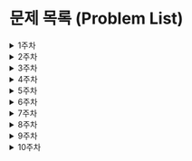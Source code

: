 # 문제 목록 (Problem List)
<details>
  <summary>1주차</summary>

## 12월 26일
- [2108번 (통계학) - silver3](https://www.acmicpc.net/problem/2108) - **백준 (Baekjoon)**
- [바탕화면 정리 - level1](https://school.programmers.co.kr/learn/courses/30/lessons/161990) - **프로그래머스 (Programmers)**
## 12월 27일
- [1181번 (단어정렬) - silver5](https://www.acmicpc.net/problem/1181) - **백준 (Baekjoon)**
- [개인정보 수집 유효기간 - level1](https://school.programmers.co.kr/learn/courses/30/lessons/150370) - **프로그래머스 (Programmers)**
</details>

<details>
  <summary>2주차</summary>

## 12월 30일
- [2563번 (색종이) - silver5](https://www.acmicpc.net/problem/2563) - **백준 (Baekjoon)**
- [가장 가까운 글자 - level1](https://school.programmers.co.kr/learn/courses/30/lessons/142086) - **프로그래머스 (Programmers)**
## 12월 31일
- [28278번 (스택 2) - silver4](https://www.acmicpc.net/problem/28278) - **백준 (Baekjoon)**
- [같은 숫자는 싫어 - level1](https://school.programmers.co.kr/learn/courses/30/lessons/12906) - **프로그래머스 (Programmers)**
## 01월 01일
- [9012번 (괄호) - silver4](https://www.acmicpc.net/problem/9012) - **백준 (Baekjoon)**
- [올바른 괄호 - level2](https://school.programmers.co.kr/learn/courses/30/lessons/12909) - **프로그래머스 (Programmers)**
## 01월 02일
- [10773번 (제로) - silver4](https://www.acmicpc.net/problem/10773) - **백준 (Baekjoon)**
- [기능개발 - level2](https://school.programmers.co.kr/learn/courses/30/lessons/42586) - **프로그래머스 (Programmers)**
## 01월 03일
- [10799번 (쇠막대기) - silver2](https://www.acmicpc.net/problem/10799) - **백준 (Baekjoon)**
- [다리를 지나는 트럭 - level2](https://school.programmers.co.kr/learn/courses/30/lessons/42583) - **프로그래머스 (Programmers)**
</details>

<details>
  <summary>3주차</summary>

## 01월 06일
- [2941번 (크로아티아 알파벳) - silver5](https://www.acmicpc.net/problem/2941) - **백준 (Baekjoon)**
- [추억 점수 - level1](https://school.programmers.co.kr/learn/courses/30/lessons/176963) - **프로그래머스 (Programmers)**
## 01월 07일
- [1018번 (체스판 다시 칠하기) - silver4](https://www.acmicpc.net/problem/1018) - **백준 (Baekjoon)**
- [[PCCP 기출문제]1번/붕대 감기 - level1](https://school.programmers.co.kr/learn/courses/30/lessons/250137) - **프로그래머스 (Programmers)**
## 01월 08일
- [10816번 (숫자 카드2) - silver4](https://www.acmicpc.net/problem/10816) - **백준 (Baekjoon)**
- [덧칠하기 - level1](https://school.programmers.co.kr/learn/courses/30/lessons/161989) - **프로그래머스 (Programmers)**
## 01월 09일
- [11478번 (서로 다른 부분 문자열의 개수) - silver3](https://www.acmicpc.net/problem/11478) - **백준 (Baekjoon)**
- [광물 캐기 - level2](https://school.programmers.co.kr/learn/courses/30/lessons/172927) - **프로그래머스 (Programmers)**
## 01월 10일
- [9935번 (문자열 폭발) - gold4](https://www.acmicpc.net/problem/9935) - **백준 (Baekjoon)**
- [리코쳇 로봇 level2](https://school.programmers.co.kr/learn/courses/30/lessons/169199) - **프로그래머스 (Programmers)**
</details>

<details>
  <summary>4주차</summary>
  
## 01월 13일
- [24479번 알고리즘 수업 - 깊이 우선 탐색 1 - silver2](https://www.acmicpc.net/problem/24479) - **백준 (Baekjoon)**
- [타겟 넘버 - level2](https://school.programmers.co.kr/learn/courses/30/lessons/43165) - **프로그래머스 (Programmers)**
## 01월 14일
- [1260번 (DFS와 BFS) - silver2](https://www.acmicpc.net/problem/1260) - **백준 (Baekjoon)**
- [게임 맵 최단거리 - level2](https://school.programmers.co.kr/learn/courses/30/lessons/1844) - **프로그래머스 (Programmers)**
## 01월 15일
- [2606번 (바이러스) - silver3](https://www.acmicpc.net/problem/2606) - **백준 (Baekjoon)**
- [단어 변환 - level3](https://school.programmers.co.kr/learn/courses/30/lessons/43163) - **프로그래머스 (Programmers)**
## 01월 16일
- [1012번 유기농 배추 - silver2](https://www.acmicpc.net/problem/1012) - **백준 (Baekjoon)**
- [여행경로 - level3](https://school.programmers.co.kr/learn/courses/30/lessons/43164) - **프로그래머스 (Programmers)**
## 01월 17일
- [2667번 단지번호붙이기 - silver1](https://www.acmicpc.net/problem/2667) - **백준 (Baekjoon)**
- [네트워크 - level3](https://school.programmers.co.kr/learn/courses/30/lessons/43162) - **프로그래머스 (Programmers)**
</details>

<details>
  <summary>5주차</summary>

## 01월 20일
- [포켓몬 - level1](https://school.programmers.co.kr/learn/courses/30/lessons/1845) - **프로그래머스 (Programmers)**
## 01월 21일
- [완주하지 못한 선수 - level1](https://school.programmers.co.kr/learn/courses/30/lessons/42576) - **프로그래머스 (Programmers)**
## 01월 22일
- [k번째수 - level1](https://school.programmers.co.kr/learn/courses/30/lessons/42748) - **프로그래머스 (Programmers)**
## 01월 23일
- [가장 큰 수 - level2](https://school.programmers.co.kr/learn/courses/30/lessons/42746) - **프로그래머스 (Programmers)**
## 01월 24일
- [모음 사전 - level2](https://school.programmers.co.kr/learn/courses/30/lessons/84512) - **프로그래머스 (Programmers)**
</details>

<details>
  <summary>6주차</summary>

## 01월 27일
- [1436번 (영화감독 숌) - silver5](https://www.acmicpc.net/problem/1436) - **백준 (Baekjoon)**
## 01월 28일
- [2839번 (설탕 배달) - silver4](https://www.acmicpc.net/problem/2839) - **백준 (Baekjoon)**
## 01월 29일
- [피로도 - level2](https://school.programmers.co.kr/learn/courses/30/lessons/87946) - **프로그래머스 (Programmers)**
## 01월 30일
- [네트워크 - level3](https://school.programmers.co.kr/learn/courses/30/lessons/43162) - **프로그래머스 (Programmers)**
## 01월 31일
- [소수 찾기 - level2](https://school.programmers.co.kr/learn/courses/30/lessons/42839) - **프로그래머스 (Programmers)**
</details>

<details>
  <summary>7주차</summary>

## 02월 03일
- [10815번 (숫자 카드) - silver5](https://www.acmicpc.net/problem/10815) - **백준 (Baekjoon)**
## 02월 04일
- [큰 수 만들기 - level2](https://school.programmers.co.kr/learn/courses/30/lessons/42883) - **프로그래머스 (Programmers)**
## 02월 05일
- [14425번 (문자열 집합) - silver4](https://www.acmicpc.net/problem/14425) - **백준 (Baekjoon)**
## 02월 06일
- [1620번 (나는야 포켓몬 마스터 이다솜) - silver4](https://www.acmicpc.net/problem/1620) - **백준 (Baekjoon)**
## 02월 07일
- [주식가격 - level2](https://school.programmers.co.kr/learn/courses/30/lessons/42584) - **프로그래머스 (Programmers)**

</details>

<details>
  <summary>8주차</summary>

## 02월 10일
- [동영상 재생기 - level1](https://school.programmers.co.kr/learn/courses/30/lessons/340213) - **프로그래머스 (Programmers)**
## 02월 11일
- [유연근무제 - level1](https://school.programmers.co.kr/learn/courses/30/lessons/388351) - **프로그래머스 (Programmers)**
## 02월 12일
- [비밀 코드 해독 - level2](https://school.programmers.co.kr/learn/courses/30/lessons/388352) - **프로그래머스 (Programmers)**
## 02월 13일
- [지게차와 크레인 - level2](https://school.programmers.co.kr/learn/courses/30/lessons/388353) - **프로그래머스 (Programmers)**
## 02월 14일
-[퍼즐게임 챌린지 - level2](https://school.programmers.co.kr/learn/courses/30/lessons/340212) - **프로그래머스 (Programmers)**

</details>

<details>
  <summary>9주차</summary>

## 02월 17일
- [택배 상자 꺼내기 - level1](https://school.programmers.co.kr/learn/courses/30/lessons/389478) - **프로그래머스 (Programmers)**
## 02월 18일
- [서버 증설 개수 - level2](https://school.programmers.co.kr/learn/courses/30/lessons/389479) - **프로그래머스 (Programmers)**
## 02월 19일
- [완전범죄 - level2](https://school.programmers.co.kr/learn/courses/30/lessons/389480) - **프로그래머스 (Programmers)**
## 02월 20일
- [충돌 위험 찾기 - level2](https://school.programmers.co.kr/learn/courses/30/lessons/340211) - **프로그래머스 (Programmers)**
## 02월 21일
-[리코쳇 로봇 - level2](https://school.programmers.co.kr/learn/courses/30/lessons/169199) - **프로그래머스 (Programmers)**

</details>

<details>
  <summary>10주차</summary>

## 03월 19일
- [10825번 (국영수) - silver4](https://www.acmicpc.net/problem/10825) - **백준 (Baekjoon)**
## 03월 20일
- [18870번 (좌표 압축) - silver2](https://www.acmicpc.net/problem/18870) - **백준 (Baekjoon)**
## 03월 21일
- [ - ](https://www.acmicpc.net/problem/1764) - **프로그래머스 (Programmers)**

</details>